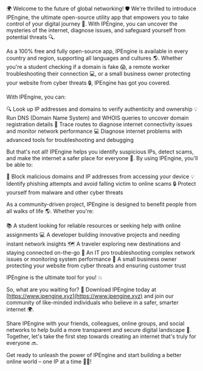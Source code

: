 🌍 Welcome to the future of global networking! 🛡️ We're thrilled to introduce IPEngine, the ultimate open-source utility app that empowers you to take control of your digital journey 📡. With IPEngine, you can uncover the mysteries of the internet, diagnose issues, and safeguard yourself from potential threats 🔍.

As a 100% free and fully open-source app, IPEngine is available in every country and region, supporting all languages and cultures 🌎. Whether you're a student checking if a domain is fake 😱, a remote worker troubleshooting their connection 💻, or a small business owner protecting your website from cyber threats 🔒, IPEngine has got you covered.

With IPEngine, you can:

🔍 Look up IP addresses and domains to verify authenticity and ownership
💡 Run DNS (Domain Name System) and WHOIS queries to uncover domain registration details
🚀 Trace routes to diagnose internet connectivity issues and monitor network performance
💻 Diagnose internet problems with advanced tools for troubleshooting and debugging

But that's not all! IPEngine helps you identify suspicious IPs, detect scams, and make the internet a safer place for everyone 💪. By using IPEngine, you'll be able to:

🚫 Block malicious domains and IP addresses from accessing your device
💡 Identify phishing attempts and avoid falling victim to online scams
🔒 Protect yourself from malware and other cyber threats

As a community-driven project, IPEngine is designed to benefit people from all walks of life 🌎. Whether you're:

📚 A student looking for reliable resources or seeking help with online assignments
💻 A developer building innovative projects and needing instant network insights
🗺️ A traveler exploring new destinations and staying connected on-the-go
🔧 An IT pro troubleshooting complex network issues or monitoring system performance
🏢 A small business owner protecting your website from cyber threats and ensuring customer trust

IPEngine is the ultimate tool for you! 💥

So, what are you waiting for? 🚀 Download IPEngine today at [https://www.ipengine.xyz](https://www.ipengine.xyz) and join our community of like-minded individuals who believe in a safer, smarter internet 🌍.

Share IPEngine with your friends, colleagues, online groups, and social networks to help build a more transparent and secure digital landscape 💬. Together, let's take the first step towards creating an internet that's truly for everyone 🔜.

Get ready to unleash the power of IPEngine and start building a better online world – one IP at a time 📡💥!